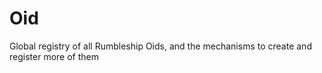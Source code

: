 # Oid

Global registry of all Rumbleship Oids, and the mechanisms to create and register more of them
